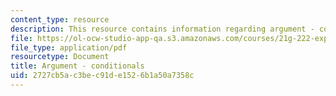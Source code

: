 ```yaml
---
content_type: resource
description: This resource contains information regarding argument - conditionals.
file: https://ol-ocw-studio-app-qa.s3.amazonaws.com/courses/21g-222-expository-writing-for-bilingual-students-fall-2002/2727cb5ac3bec91de1526b1a50a7358c_MIT21G_222F02_argmntcondit.pdf
file_type: application/pdf
resourcetype: Document
title: Argument - conditionals
uid: 2727cb5a-c3be-c91d-e152-6b1a50a7358c
---
```

